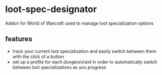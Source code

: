 # loot-spec-designator
Addon for World of Warcraft used to manage loot specialization options

## features
* track your current loot specialization and easily switch between them with the click of a button
* set up a profile for each dungeon/raid in order to automatically switch between loot specializations as you progress
